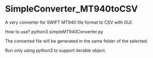 # SimpleConverter_MT940toCSV
A very converter for SWIFT MT940 file format to CSV with GUI. 

How to use?
  python3 simpleMT940Converter.py

The converted file will be generated in the same folder of the selected.

Run only using python3 to support iterable object.
